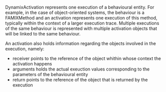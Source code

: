 DynamixActivation represents one execution of a behavioural entity. For example, in the case of object-oriented systems, the behaviour is a FAMIXMethod and an activation represents one execution of this method, typically within the context of a larger execution trace. Multiple executions of the same behaviour is represented with multiple activation objects that will be linked to the same behaviour.

An activation also holds information regarding the objects involved in the execution, namely:
- receiver points to the reference of the object whithin whose context the activation happens
- arguments holds the actual exeuction values corresponding to the parameters of the behavioural entity
- return points to the reference of the object that is returned by the execution
